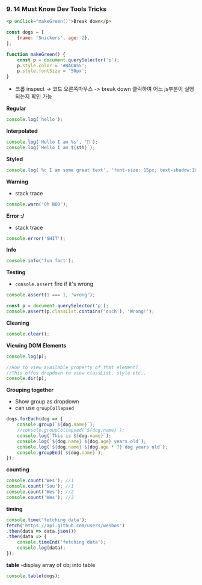 ### 9. 14 Must Know Dev Tools Tricks
```html
<p onClick="makeGreen()">Break down</p>
```

```js
const dogs = [
    {name: 'Snickers', age: 2},
];

function makeGreen() {
    const p = document.querySelector('p');
    p.style.color = '#BADA55';
    p.style.fontSize = '50px';
}
```

- 크롬 inspect -> 코드 오른쪽마우스 -> break down 클릭하여 어느 js부분이 실행되는지 확인 가능

**Regular**
```js
console.log('hello');
```

**Interpolated**
```js
console.log('Hello I am %s', '🎅');
console.log(`Hello I am ${sth}`);
```

**Styled**
```js
console.log('%c I am some great text', 'font-size: 15px; text-shadow:10px 10px 0 blue');
```

**Warning**
- stack trace
```js
console.warn('Oh NOO');
```

**Error :/**
- stack trace
```js
console.error('SHIT');
```

**Info**
```js
console.info('fun fact');
```

**Testing**
- `console.assert` fire if it's wrong
```js
console.assert(1 === 1, 'wrong');

const p = document.querySelector('p');
console.assert(p.classList.contains('ouch'), 'Wrong!');
```

**Cleaning**
```js
console.clear();
```

**Viewing DOM Elements**
```js
console.log(p);

//How to view available property of that element?
//This offes dropdown to view classList, style etc..
console.dir(p);
```

**Grouping together**
- Show group as dropdown
- can use `groupCollapsed`
```js
dogs.forEach(dog => {
    console.group(`${dog.name}`);
    //console.groupCollapsed(`${dog.name}`);
    console.log(`This is ${dog.name}`);
    console.log(`${dog.name} ${dog.age} years old`);
    console.log(`${dog.name} ${dog.age * 7} dog years old`);
    console.groupEnd(`${dog.name}`);
});
```

**counting**
```js
console.count('Wes'); //1
console.count('Sou'); //1
console.count('Wes'); //2
console.count('Wes'); //3
```

**timing**
```js
console.time('fetching data');
fetch('https://api.github.com/users/wesbos')
.then(data => data.json())
.then(data => {
    console.timeEnd('fetching data');
    console.log(data);
});
```

**table**
-display array of obj into table
```js
console.table(dogs);
```
